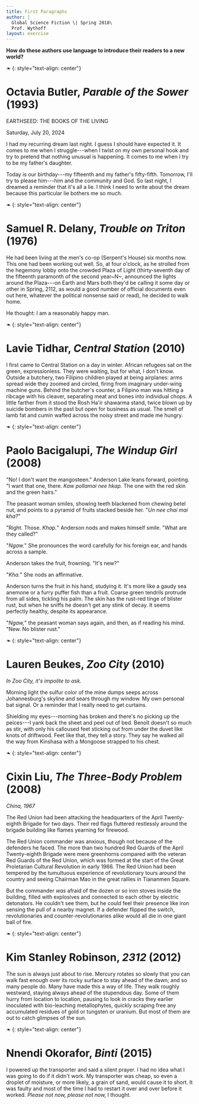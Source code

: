 ```yaml
---
title: First Paragraphs
author: |
  Global Science Fiction \| Spring 2018\
  Prof. Wythoff
layout: exercise
---
```


**How do these authors use language to introduce their readers to a new world?**

❧
{: style="text-align: center"}

# Octavia Butler, *Parable of the Sower* (1993)

EARTHSEED: THE BOOKS OF THE LIVING

Saturday, July 20, 2024

I had my recurring dream last night. I guess I should have expected it. It comes to me when I struggle---when I twist on my own personal hook and try to pretend that nothing unusual is happening. It comes to me when I try to be my father's daughter.

Today is our birthday---my fifteenth and my father's fifty-fifth.  Tomorrow, I'll try to please him---him and the community and God. So last night, I dreamed a reminder that it's all a lie. I think I need to write about the dream because this particular lie bothers me so much.

❧
{: style="text-align: center"}

# Samuel R. Delany, *Trouble on Triton* (1976)

He had been living at the men's co-op (Serpent's House) six months now. This one had been working out well. So, at four o'clock, as he strolled from the hegemony lobby onto the crowded Plaza of Light (thirty-seventh day of the fifteenth paramonth of the second year~N~, announced the lights around the Plaza---on Earth and Mars both they'd be calling it some day or other in Spring, 2112, as would a good number of official documents even out here, whatever the political nonsense said or read), he decided to walk home.

He thought: I am a reasonably happy man.

❧
{: style="text-align: center"}

# Lavie Tidhar, *Central Station* (2010)

I first came to Central Station on a day in winter. African refugees sat on the green, expressionless. They were waiting, but for what, I don't know. Outside a butchery, two Filipino children played at being airplanes: arms spread wide they zoomed and circled, firing from imaginary under-wing machine guns. Behind the butcher's counter, a Filipino man was hitting a ribcage with his cleaver, separating meat and bones into individual chops. A little farther from it stood the Rosh Ha'ir shawarma stand, twice blown up by suicide bombers in the past but open for business as usual. The smell of lamb fat and cumin wafted across the noisy street and made me hungry.

❧
{: style="text-align: center"}

# Paolo Bacigalupi, *The Windup Girl* (2008)

"No! I don't want the mangosteen." Anderson Lake leans forward, pointing. "I want that one, there. *Kaw pollamai nee hkap.* The one with the red skin and the green hairs."

The peasant woman smiles, showing teeth blackened from chewing betel nut, and points to a pyramid of fruits stacked beside her. "*Un nee chai mai kha?*"

"Right. Those. *Khap.*" Anderson nods and makes himself smile. "What are they called?"

"*Ngaw.*" She pronounces the word carefully for his foreign ear, and hands across a sample.

Anderson takes the fruit, frowning. "It's new?"

"*Kha.*" She nods an affirmative.

Anderson turns the fruit in his hand, studying it. It's more like a gaudy sea anemone or a furry puffer fish than a fruit. Coarse green tendrils protrude from all sides, tickling his palm. The skin has the rust-red tinge of blister rust, but when he sniffs he doesn't get any stink of decay. It seems perfectly healthy, despite its appearance.

"*Ngaw,*" the peasant woman says again, and then, as if reading his mind. "New. No blister rust."

❧
{: style="text-align: center"}



# Lauren Beukes, *Zoo City* (2010)

*In Zoo City, it's impolite to ask.*

Morning light the sulfur color of the mine dumps seeps across Johannesburg's skyline and sears through my window. My own personal bat signal. Or a reminder that I really need to get curtains.

Shielding my eyes---morning has broken and there's no picking up the peices---I yank back the sheet and peel out of bed.  Benoît doesn't so much as stir, with only his calloused feet sticking out from under the duvet like knots of driftwood. Feet like that, they tell a story. They say he walked all the way from Kinshasa with a Mongoose strapped to his chest.

❧
{: style="text-align: center"}

# Cixin Liu, *The Three-Body Problem* (2008)

*China, 1967*

The Red Union had been attacking the headquarters of the April Twenty-eighth Brigade for two days. Their red flags fluttered restlessly around the brigade building like flames yearning for firewood.

The Red Union commander was anxious, though not because of the defenders he faced. The more than two hundred Red Guards of the April Twenty-eighth Brigade were mere greenhorns compared with the veteran Red Guards of the Red Union, which was formed at the start of the Great Proletarian Cultural Revolution in early 1966. The Red Union had been tempered by the tumultuous experience of revolutionary tours around the country and seeing Chairman Mao in the great rallies in Tiananmen Square.

But the commander *was* afraid of the dozen or so iron stoves inside the building, filled with explosives and connected to each other by electric detonators. He couldn't see them, but he could feel their presence like iron sensing the pull of a nearby magnet. If a defender flipped the switch, revolutionaries and counter-revolutionaries alike would all die in one giant ball of fire.

❧
{: style="text-align: center"}



# Kim Stanley Robinson, *2312* (2012)

The sun is always just about to rise. Mercury rotates so slowly that you can walk fast enough over its rocky surface to stay ahead of the dawn; and so many people do. Many have made this a way of life. They walk roughly westward, staying always ahead of the stupendous day. Some of them hurry from location to location, pausing to look in cracks they earlier inoculated with bio-leaching metallophytes, quickly scraping free any accumulated residues of gold or tungsten or uranium. But most of them are out to catch glimpses of the sun.

❧
{: style="text-align: center"}

# Nnendi Okorafor, *Binti* (2015)

I powered up the transporter and said a silent prayer. I had no idea what I was going to do if it didn't work. My transporter was cheap, so even a droplet of moisture, or more likely, a grain of sand, would cause it to short. It was faulty and most of the time I had to restart it over and over before it worked. *Please not now, please not now,* I thought.
